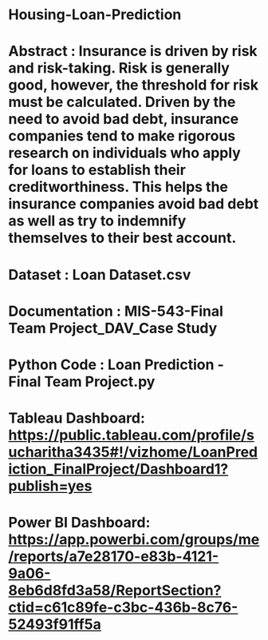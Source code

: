 # Housing-Loan-Prediction
# Abstract : Insurance is driven by risk and risk-taking. Risk is generally good, however, the threshold for risk must be calculated. Driven by the need to avoid bad debt, insurance companies tend to make rigorous research on individuals who apply for loans to establish their creditworthiness. This helps the insurance companies avoid bad debt as well as try to indemnify themselves to their best account.
# Dataset : Loan Dataset.csv
# Documentation : MIS-543-Final Team Project_DAV_Case Study
# Python Code : Loan Prediction - Final Team Project.py
# Tableau Dashboard: https://public.tableau.com/profile/sucharitha3435#!/vizhome/LoanPrediction_FinalProject/Dashboard1?publish=yes
# Power BI Dashboard: https://app.powerbi.com/groups/me/reports/a7e28170-e83b-4121-9a06-8eb6d8fd3a58/ReportSection?ctid=c61c89fe-c3bc-436b-8c76-52493f91ff5a
